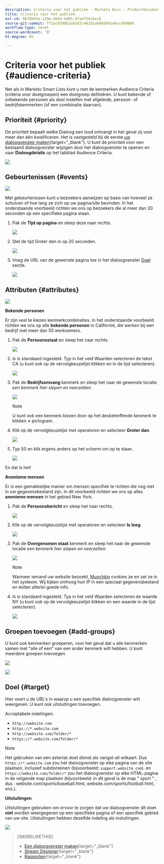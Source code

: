 ```yaml
---
description: Criteria voor het publiek - Marketo Docs - Productdocumentatie
title: Criteria voor het publiek
exl-id: 9b70b03e-229e-469e-bd65-07aaf2dcbec6
source-git-commit: f71ac0398b3a93d2c46201a696dd41e6ccd89000
workflow-type: tm+mt
source-wordcount: '0'
ht-degree: 0%

---
```


# Criteria voor het publiek {#audience-criteria}

Net als in Marketo Smart Lists kunt u met de kenmerken Audience Criteria (criteria voor doelgroepen) een doelgroep definiëren. U kunt bekende of onbekende personen als doel instellen met afgeleide, persoon- of bedrijfskenmerken (of een combinatie daarvan).

## Prioriteit {#priority}

De prioriteit bepaalt welke Dialoog een lood ontvangt in het geval zij voor meer dan één kwalificeren. Het is vastgesteld bij de eerste [uw dialoogvenster maken](/help/marketo/product-docs/demand-generation/dynamic-chat/dialogues/create-a-dialogue.md){target=&quot;_blank&quot;}. U kunt de prioriteit voor een bestaand dialoogvenster wijzigen door het dialoogvenster te openen en naar **Dialoogdetails** op het tabblad Audience Criteria.

![](assets/audience-criteria-1.png)

## Gebeurtenissen {#events}

![](assets/audience-criteria-2.png)

Met gebeurtenissen kunt u bezoekers aanwijzen op basis van hoeveel ze schuiven of hoe lang ze zich op uw pagina/site bevinden. In het onderstaande voorbeeld richten we ons op bezoekers die al meer dan 20 seconden op een specifieke pagina staan.

1. Pak de **Tijd op pagina** en sleep deze naar rechts.

   ![](assets/audience-criteria-3.png)

1. Stel de tijd Groter dan in op 20 seconden.

   ![](assets/audience-criteria-4.png)

1. Voeg de URL van de gewenste pagina toe in het dialoogvenster [Doel](#target) sectie.

   ![](assets/audience-criteria-5.png)

## Attributen {#attributes}

![](assets/audience-criteria-6.png)

**Bekende personen**

Er zijn _veel_ te kiezen kenmerkcombinaties. In het onderstaande voorbeeld richten we ons op alle **bekende personen** in Californië, die werken bij een bedrijf met meer dan 50 werknemers.

1. Pak de **Persoonsstaat** en sleep het naar rechts.

   ![](assets/audience-criteria-7.png)

1. _Is_ is standaard ingesteld. Typ in het veld Waarden selecteren de tekst CA (u kunt ook op de vervolgkeuzelijst klikken en in de lijst selecteren).

   ![](assets/audience-criteria-8.png)

1. Pak de **Bedrijfsomvang** kenmerk en sleep het naar de gewenste locatie _een kenmerk hier slepen en neerzetten_.

   ![](assets/audience-criteria-9.png)

   >[!NOTE]
   >
   >U kunt ook een kenmerk kiezen door op het desbetreffende kenmerk te klikken **+** pictogram.

1. Klik op de vervolgkeuzelijst met operatoren en selecteer **Groter dan**.

   ![](assets/audience-criteria-10.png)

1. Typ 50 en klik ergens anders op het scherm om op te slaan.

   ![](assets/audience-criteria-11.png)

En dat is het!

**Anonieme mensen**

Er is een gemakkelijke manier om mensen specifiek te richten die nog niet in uw gegevensbestand zijn. In dit voorbeeld richten we ons op alles **anonieme mensen** in het gebied New York.

1. Pak de **Persoonsbericht** en sleep het naar rechts.

   ![](assets/audience-criteria-12.png)

1. Klik op de vervolgkeuzelijst met operatoren en selecteer **Is leeg**.

   ![](assets/audience-criteria-13.png)

1. Pak de **Overgenomen staat** kenmerk en sleep het naar de gewenste locatie _een kenmerk hier slepen en neerzetten_.

   ![](assets/audience-criteria-14.png)

   >[!NOTE]
   >
   >Wanneer iemand uw website bezoekt, [Munchkin](/help/marketo/product-docs/administration/additional-integrations/add-munchkin-tracking-code-to-your-website.md) cookies ze en zet ze in het systeem. Wij kijken omhoog hun IP in een speciaal gegevensbestand en leiden allerlei goede info.

1. _Is_ is standaard ingesteld. Typ in het veld Waarden selecteren de waarde NY (u kunt ook op de vervolgkeuzelijst klikken en een waarde in de lijst selecteren).

   ![](assets/audience-criteria-15.png)

## Groepen toevoegen {#add-groups}

U kunt ook kenmerken groeperen, voor het geval dat u alle kenmerken samen met &quot;alle of een&quot; van een ander kenmerk wilt hebben. U kunt meerdere groepen toevoegen.

![](assets/audience-criteria-16.png)

![](assets/audience-criteria-17.png)

## Doel {#target}

Hier voert u de URL&#39;s in waarop u een specifiek dialoogvenster wilt weergeven. U kunt ook uitsluitingen toevoegen.

Acceptabele indelingen:

* `http://website.com`
* `https://*.website.com`
* `http://website.com/folder/*`
* `https://*.website.com/folder/*`

>[!NOTE]
>
>Het gebruiken van een asterisk doet dienst als vangst-all wilkaart. Dus `https://*.website.com` zou het dialoogvenster op elke pagina van de site plaatsen, inclusief subdomeinen (bijvoorbeeld: `support.website.com`). en `https://website.com/folder/*` zou het dialoogvenster op elke HTML-pagina in de volgende map plaatsen (bijvoorbeeld: in dit geval is de map &quot; sport &quot; , dus : website.com/sports/baseball.html, website.com/sports/football.html, enz.).

**Uitsluitingen**

Uitsluitingen gebruiken om ervoor te zorgen dat uw dialoogvenster dit doet **niet** worden weergegeven op een specifieke pagina of een specifiek gebied van uw site. Uitsluitingen hebben dezelfde indeling als insluitingen.

![](assets/audience-criteria-18.png)

>[!MORELIKETHIS]
>
>* [Een dialoogvenster maken](/help/marketo/product-docs/demand-generation/dynamic-chat/dialogues/create-a-dialogue.md){target=&quot;_blank&quot;}
>* [Stream Designer](/help/marketo/product-docs/demand-generation/dynamic-chat/dialogues/stream-designer.md){target=&quot;_blank&quot;}
>* [Rapporten](/help/marketo/product-docs/demand-generation/dynamic-chat/dialogues/reports.md){target=&quot;_blank&quot;}

